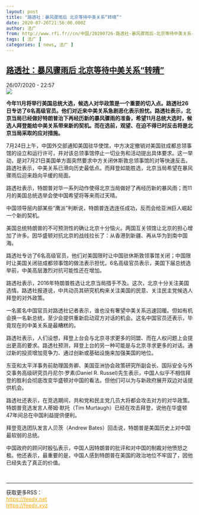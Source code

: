 ```yaml
---
layout: post
title: "路透社：暴风骤雨后 北京等待中美关系“转晴”"
date: 2020-07-26T21:56:00.000Z
author: 法广
from: http://www.rfi.fr//cn/中国/20200726-路透社-暴风骤雨后-北京等待中美关系-转晴
tags: [ 法广 ]
categories: [ news, 法广 ]
---
```

<!--1595800560000-->
[路透社：暴风骤雨后 北京等待中美关系“转晴”](http://www.rfi.fr//cn/%E4%B8%AD%E5%9B%BD/20200726-%E8%B7%AF%E9%80%8F%E7%A4%BE-%E6%9A%B4%E9%A3%8E%E9%AA%A4%E9%9B%A8%E5%90%8E-%E5%8C%97%E4%BA%AC%E7%AD%89%E5%BE%85%E4%B8%AD%E7%BE%8E%E5%85%B3%E7%B3%BB-%E8%BD%AC%E6%99%B4)
------

<div>
<div>26/07/2020 - 22:57</div><img src="https://s.rfi.fr/media/display/88838918-cf82-11ea-87f3-005056a964fe/w:310/p:16x9/w980-p16x9-2019-08-05t161946z_1578719930_rc1a28949a80_rtrmadp_3_usa-economy_1.jpg"><p><strong>今年11月将举行美国总统大选，候选人对华政策是一个重要的切入点。路透社26日专访了6名高级官员。他们对近来中美关系急剧恶化表示担忧。路透社表示，北京当局已经做好特朗普治下再经历新的暴风骤雨的准备，希望11月总统大选时，候选人拜登能给中美关系带来新的契机。而在选前，观望、在迫不得已时反击将是北京当局采取的应对措施。</strong></p><div class="t-content__body u-clearfix"><div class="m-interstitial"></div><p>7月24日上午，中国外交部通知美国驻华使馆，中方决定撤销对美国驻成都总领事馆的设立和运行许可，并对该总领事馆停止一切业务和活动提出具体要求。这一举动，是对7月21日美国单方面突然要求中方关闭休斯敦总领事馆的对等快速反击。路透社表示，中美关系已滑向历史最低点。而拜登如能胜选，北京当局希望在暴风骤雨后迎来趋向平缓的局面。</p><p>路透社表示，特朗普对华一系列动作使得北京当局做好了再经历新的暴风雨；而11月的美国总统选举会使中国希望将等来雨过天晴。</p><p>中国领导层内部某些“鹰派”判断说，特朗普连选连任成功，反而会给亚洲巨人崛起一个新的契机。</p><p>美国总统特朗普的不可预测性的确让北京十分恼火。两国互关领馆让北京的担心增加了许多。因华盛顿对抗北京的战线拉长了：从香港到新疆、再从华为到南中国海。</p><p>路透社专访了6名高级官员，他们对美国限时让中国驻休斯敦领事馆关闭；中国限时让美国关闭驻成都领事馆的做法表示担忧。6名高级官员表示，美国下届总统选举前，中美高层激烈对抗可能性还在增加。</p><p>路透社表示，2016年特朗普胜选让北京当局措手不及。这次，北京十分关注美国选情。路透社报道说，中共动员其研究机构来关注美国的民意、关注民主党候选人拜登的对外政策。</p><p>一名匿名中国官员对路透社记者表示，谁也没有奢望中美关系迅速回暖。但如有机会换一名新总统，至少会提供重新启动双方对话的机会。这名中国官员还表示，毕竟现在的中美关系是最糟糕的。</p><p>路透社表示，人们设想，拜登上台会与北京寻求更多的同盟、而在人权问题上会提出更高的要求。路透社预测，拜登上台的另一种可能是与北京寻求更多的对话。通过新的投资增加竞争力、通过创新或基础设施来加强美国的地位。</p><p>东亚和太平洋事务前助理国务卿、美国亚洲协会政策研究所副会长、国际安全与外交事务高级研究员丹尼尔·罗素(Daniel R. Russel)先生表示，中国人似乎不相信拜登的胜利会彻底改变华盛顿对中国的看法。但他们可以为与新政府展开双边对话提供机会。</p><p>路透社还表示，在竞选期间，共和党和民主党几员大将都会攻击对方的对华政策。特朗普竞选发言人蒂姆·默托（Tim Murtaugh）已经在攻击拜登，说他在华盛顿47年间总在中国利益提供便利。</p><p>拜登竞选团队发言人贝茨（Andrew Bates）回击说，特朗普是美国历史上对中国最软弱的总统。</p><p>中国政府的顾问时殷弘表示，中国人因特朗普的批评和对中国的制裁对他愤怒之极。他还表示，最重要的是，中国人感到特朗普在美国的政治地位不牢固了，因他已经失去了真正的价值。</p><div class="o-self-promo o-self-promo--nl o-self-promo--hidden" data-selfpromo-newsletter></div><div class="o-self-promo o-self-promo--app o-self-promo--hidden" data-selfpromo-app></div></div><br><hr><div>获取更多RSS：<br><a href="https://feedx.net" style="color:orange" target="_blank">https://feedx.net</a> <br><a href="https://feedx.xyz" style="color:orange" target="_blank">https://feedx.xyz</a><br></div>
</div>
